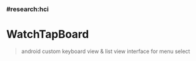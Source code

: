 ### #research:hci

# WatchTapBoard
> android custom keyboard view & list view interface for menu select
